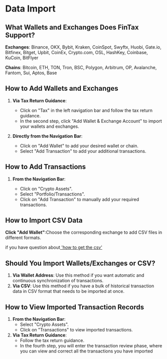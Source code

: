 # Data Import

## What Wallets and Exchanges Does FinTax Support?

**Exchanges**: Binance, OKX, Bybit, Kraken, CoinSpot, Swyftx, Huobi, Gate.io, Bitfinex, Bitget, Upbit, CoinEx, Crypto.com, OSL, HashKey, Coinbase, KuCoin, BitFlyer

**Chains**: Bitcoin, ETH, TON, Tron, BSC, Polygon, Arbitrum, OP, Avalanche, Fantom, Sui, Aptos, Base



## How to Add Wallets and Exchanges

1. **Via Tax Return Guidance**:
   * Click on "Tax" in the left navigation bar and follow the tax return guidance.
   * In the second step, click "Add Wallet & Exchange Account" to import your wallets and exchanges.
2.  **Directly from the Navigation Bar**:

    * Click on "Add Wallet" to add your desired wallet or chain.
    * Select "Add Transaction" to add your additional transactions.



## How to Add Transactions

1.  **From the Navigation Bar**:

    * Click on "Crypto Assets".
    * Select "Portfolio/Transactions".
    * Click on "Add Transaction" to manually add your required transactions.



## How to Import CSV Data

**Click "Add Wallet"**:Choose the corresponding exchange to add CSV files in different formats.

if you have question about[ 'how to get the csv'](../integrations/exchanges.md)



## Should You Import Wallets/Exchanges or CSV?&#x20;

1. **Via Wallet Address**: Use this method if you want automatic and continuous synchronization of transactions.
2. **Via CSV**: Use this method if you have a bulk of historical transaction data in CSV format that needs to be imported at once.



## How to View Imported Transaction Records

1. **From the Navigation Bar**:
   * Select "Crypto Assets".
   * Click on "Transactions" to view imported transactions.
2. **Via Tax Return Guidance**:
   * Follow the tax return guidance.
   * In the fourth step, you will enter the transaction review phase, where you can view and correct all the transactions you have imported
